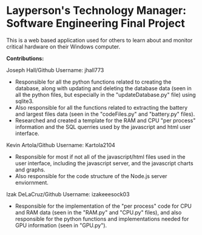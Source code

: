 # **Layperson's Technology Manager: Software Engineering Final Project**

This is a web based application used for others to learn about and monitor critical hardware on their Windows computer.

**Contributions:** <br/>

Joseph Hall/Github Username: jhall773
  * Responsible for all the python functions related to creating the database, along with updating and deleting the database data
    (seen in all the python files, but especially in the "updateDatabase.py" file) using sqlite3. 
  * Also responsible for all the functions related to extracting the battery and largest files data (seen in the "codeFiles.py" and "battery.py" files).
  * Researched and created a template for the RAM and CPU "per process" information and the SQL querries used by the javascript and html user interface.

Kevin Artola/Github Username: Kartola2104
  * Responsible for most if not all of the javascript/html files used in the user interface, including the javascript server, and the javascript charts and graphs.
  * Also responsible for the code structure of the Node.js server enviornment.

Izak DeLaCruz/Github Username: izakeeesock03 
  * Responsible for the implementation of the "per process" code for CPU and RAM data (seen in the "RAM.py" and "CPU.py" files), and also responsible for
    the python functions and implementations needed for GPU information (seen in "GPU.py").             

